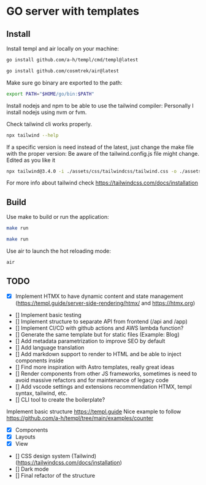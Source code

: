 # GO server with templates

## Install

Install templ and air locally on your machine:

```bash
go install github.com/a-h/templ/cmd/templ@latest
```

```bash
go install github.com/cosmtrek/air@latest
```

Make sure go binary are exported to the path:

```bash
export PATH="$HOME/go/bin:$PATH"
```

Install nodejs and npm to be able to use the tailwind compiler:
Personally I install nodejs using nvm or fvm.

Check tailwind cli works properly.

```bash
npx tailwind --help
```

If a specific version is need instead of the latest, just change the make file with the proper version:
Be aware of the tailwind.config.js file might change. Edited as you like it

```bash
npx tailwind@3.4.0 -i ./assets/css/tailwindcss/tailwind.css -o ./assets/css/tailwindcss/dist/style.css
```

For more info about tailwind check https://tailwindcss.com/docs/installation

## Build

Use make to build or run the application:

```bash
make run
```

```bash
make run
```

Use air to launch the hot reloading mode:

```bash
air
```

## TODO

- [x] Implement HTMX to have dynamic content and state management (https://templ.guide/server-side-rendering/htmx/ and https://htmx.org)

- [] Implement basic testing
- [] Implement structure to separate API from frontend (/api and /app)
- [] Implement CI/CD with github actions and AWS lambda function?
- [] Generate the same template but for static files (Example: Blog)
- [] Add metadata parametrization to improve SEO by default
- [] Add language translation
- [] Add markdown support to render to HTML and be able to inject components inside
- [] Find more inspiration with Astro templates, really great ideas
- [] Render components from other JS frameworks, sometimes is need to avoid massive refactors and for maintenance of legacy code
- [] Add vscode settings and extensions recommendation HTMX, templ syntax, tailwind, etc.
- [] CLI tool to create the boilerplate?

Implement basic structure https://templ.guide Nice example to follow https://github.com/a-h/templ/tree/main/examples/counter

- [x] Components
- [x] Layouts
- [x] View
- [] CSS design system (Tailwind) (https://tailwindcss.com/docs/installation)
- [] Dark mode
- [] Final refactor of the structure
